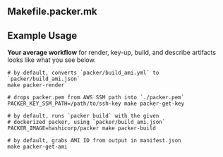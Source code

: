 ## Makefile.packer.mk

## Example Usage


**Your average workflow** for render, key-up, build, and describe artifacts looks like what you see below.

```
# by default, converts `packer/build_ami.yml` to `packer/build_ami.json`
make packer-render

# drops packer.pem from AWS SSM path into `./packer.pem`
PACKER_KEY_SSM_PATH=/path/to/ssh-key make packer-get-key

# by default, runs `packer build` with the given
# dockerized packer, using `packer/build_ami.json`
PACKER_IMAGE=hashicorp/packer make packer-build

# by default, grabs AMI ID from output in manifest.json
make packer-get-ami
```
